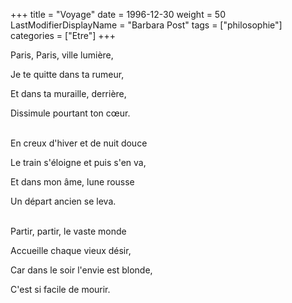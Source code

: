 +++
title = "Voyage"
date = 1996-12-30
weight = 50
LastModifierDisplayName = "Barbara Post"
tags = ["philosophie"]
categories = ["Etre"]
+++

Paris, Paris, ville lumière,

Je te quitte dans ta rumeur,

Et dans ta muraille, derrière,

Dissimule pourtant ton cœur.

 \
En creux d'hiver et de nuit douce

Le train s'éloigne et puis s'en va,

Et dans mon âme, lune rousse

Un départ ancien se leva.

 \
Partir, partir, le vaste monde

Accueille chaque vieux désir,

Car dans le soir l'envie est blonde,

C'est si facile de mourir.
